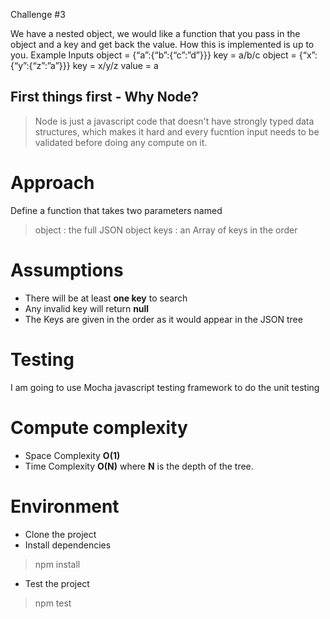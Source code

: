 Challenge #3

We have a nested object, we would like a function that you pass in the object and a key and get back the value. How this is implemented is up to you.
Example Inputs
object = {“a”:{“b”:{“c”:”d”}}}
key = a/b/c
object = {“x”:{“y”:{“z”:”a”}}}
key = x/y/z
value = a

 

## First things first - Why Node?

>Node is just a javascript code that doesn't have strongly typed data structures, which makes it hard and every fucntion input needs to be validated before doing any compute on it. 

  

# Approach

Define a function that takes two parameters named

> object : the full JSON object
> keys : an Array of keys in the order

 
 # Assumptions

 - There will be at least **one key** to search 
 - Any invalid key will return **null**
 - The Keys are given in the order as it would appear in the JSON tree

 # Testing

I am going to use Mocha javascript testing framework to do the unit testing 

# Compute complexity

 - Space Complexity **O(1)**
 - Time Complexity **O(N)** where **N** is the depth of the tree.  


 # Environment

 - Clone the project
 - Install dependencies
 >npm install
 - Test the project
 >npm test  

